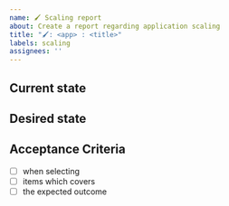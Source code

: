 ```yaml
---
name: 🖌️ Scaling report
about: Create a report regarding application scaling
title: "🖌️: <app> : <title>"
labels: scaling
assignees: ''
---
```


## Current state 
<!-- Short description and/or screenshot of the current solution -->

## Desired state 
<!-- Short description and/or screenshot of the desired solution -->

## Acceptance Criteria
<!-- How to test -->

- [ ] when selecting 
- [ ] items which covers
- [ ] the expected outcome 

<!-- Make sure correct milestone is selected! -->